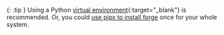 {: .tip }
Using a Python 
[virtual environment](https://docs.python.org/3/library/venv.html){:target="_blank"}
is recommended.
Or, you could
[use pipx to install forge](/docs/install/pipx.html)
once for your whole system.
